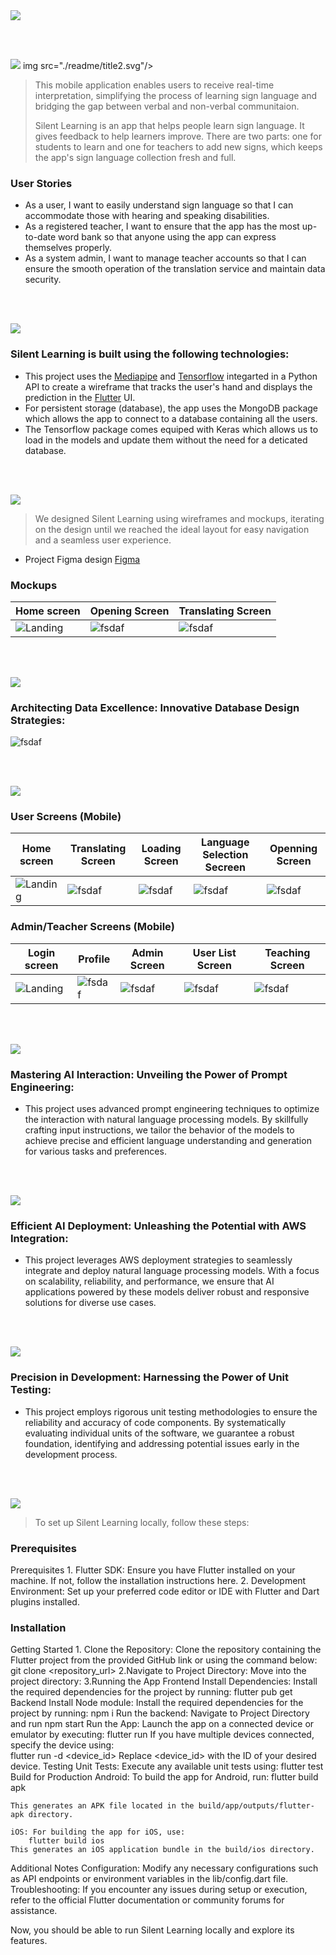 <img src="./readme/title1.svg"/>

<br><br>

<!-- project philosophy -->
<img src="./readme/title2.svg"/>
img src="./readme/title2.svg"/>

>This mobile application enables users to receive real-time interpretation, simplifying the process of learning sign language and bridging the gap between verbal and non-verbal communitaion.
> 
>Silent Learning is an app that helps people learn sign language. It gives feedback to help learners improve. There are two parts: one for students to learn and one for teachers to add new signs, which keeps the app's sign language collection fresh and full.


### User Stories
- As a user, I want to easily understand sign language so that I can accommodate those with hearing and speaking disabilities.
- As a registered teacher, I want to ensure that the app has the most up-to-date word bank so that anyone using the app can express themselves properly.
- As a system admin, I want to manage teacher accounts so that I can ensure the smooth operation of the translation service and maintain data security.

<br><br>
<!-- Tech stack -->
<img src="./readme/title3.svg"/>

###  Silent Learning is built using the following technologies:

- This project uses the [Mediapipe](https://mediapipe.readthedocs.io/) and [Tensorflow](https://www.tensorflow.org/api_docs) integarted in a Python API to create a wireframe that tracks the user's hand and displays the prediction in the [Flutter](https://docs.flutter.dev/) UI.
- For persistent storage (database), the app uses the MongoDB package which allows the app to connect to a database containing all the users.
- The Tensorflow package comes equiped with Keras which allows us to load in the models and update them without the need for a deticated database.

<br><br>
<!-- UI UX -->
<img src="./readme/title4.svg"/>


> We designed Silent Learning using wireframes and mockups, iterating on the design until we reached the ideal layout for easy navigation and a seamless user experience.

- Project Figma design [Figma](https://www.figma.com/file/xcOANpKdHBofpmiJXo8pvz/Silent-Learning?type=design&node-id=0-1&mode=design&t=8ozsZ9HivkYXuGxC-0)


### Mockups
| Home screen  | Opening Screen | Translating Screen |
| ---| ---| ---|
| ![Landing](./readme/images/Home%20screen.png) | ![fsdaf](./readme/images/Openning%20Screen.png) | ![fsdaf](./readme/images/Learning%20Screen.png) |

<br><br>

<!-- Database Design -->
<img src="./readme/title5.svg"/>

###  Architecting Data Excellence: Innovative Database Design Strategies:

![fsdaf](./readme/images/mongo_database_v1.png)


<br><br>


<!-- Implementation -->
<img src="./readme/title6.svg"/>


### User Screens (Mobile)
| Home screen  | Translating Screen | Loading Screen | Language Selection Secreen | Openning Screen | 
| ---| ---| ---| ---| ---|
| ![Landing](./readme/images/Home%20screen.png) | ![fsdaf](./readme/images/Learning%20Screen.png) | ![fsdaf](./readme/images/Loading%20Screen.png) | ![fsdaf](./readme/images/Language%20screen.png) | ![fsdaf](./readme/images/Openning%20Screen.png) |

### Admin/Teacher Screens (Mobile)
| Login screen  | Profile | Admin Screen | User List Screen | Teaching Screen | 
| ---| ---| ---| ---| ---|
| ![Landing](./readme/images/Login.png) | ![fsdaf](./readme/images/profile.png) | ![fsdaf](./readme/images/Admin.png) |![fsdaf](./readme/images/User%20list.png) | ![fsdaf](./readme/images/Teaching%20screen.png) | 


<br><br>


<!-- Prompt Engineering -->
<img src="./readme/title7.svg"/>

###  Mastering AI Interaction: Unveiling the Power of Prompt Engineering:

- This project uses advanced prompt engineering techniques to optimize the interaction with natural language processing models. By skillfully crafting input instructions, we tailor the behavior of the models to achieve precise and efficient language understanding and generation for various tasks and preferences.

<br><br>

<!-- AWS Deployment -->
<img src="./readme/title8.svg"/>

###  Efficient AI Deployment: Unleashing the Potential with AWS Integration:

- This project leverages AWS deployment strategies to seamlessly integrate and deploy natural language processing models. With a focus on scalability, reliability, and performance, we ensure that AI applications powered by these models deliver robust and responsive solutions for diverse use cases.

<br><br>

<!-- Unit Testing -->
<img src="./readme/title9.svg"/>

###  Precision in Development: Harnessing the Power of Unit Testing:

- This project employs rigorous unit testing methodologies to ensure the reliability and accuracy of code components. By systematically evaluating individual units of the software, we guarantee a robust foundation, identifying and addressing potential issues early in the development process.

<br><br>


<!-- How to run -->
<img src="./readme/title10.svg"/>

> To set up Silent Learning locally, follow these steps:

### Prerequisites

Prerequisites
    1. Flutter SDK: Ensure you have Flutter installed on your machine. If not, follow the installation instructions here.
    2. Development Environment: Set up your preferred code editor or IDE with Flutter and Dart plugins installed.

### Installation
Getting Started
    1. Clone the Repository: Clone the repository containing the Flutter project from the provided GitHub link or using the command below:
    git clone <repository_url>
    2.Navigate to Project Directory: Move into the project directory:
    3.Running the App
        Frontend Install Dependencies: Install the required dependencies for the project by running:
            flutter pub get
        Backend Install Node module: Install the required dependencies for the project by running:
            npm i
Run the backend: Navigate to Project Directory and run
            npm start
Run the App: Launch the app on a connected device or emulator by executing:
        flutter run
    If you have multiple devices connected, specify the device using:   
        flutter run -d <device_id>
    Replace <device_id> with the ID of your desired device.
Testing
    Unit Tests: Execute any available unit tests using:
        flutter test
Build for Production
    Android: To build the app for Android, run:
        flutter build apk

    This generates an APK file located in the build/app/outputs/flutter-apk directory.

    iOS: For building the app for iOS, use:
        flutter build ios
    This generates an iOS application bundle in the build/ios directory.

Additional Notes
Configuration: Modify any necessary configurations such as API endpoints or environment variables in the lib/config.dart file.
Troubleshooting: If you encounter any issues during setup or execution, refer to the official Flutter documentation or community forums for assistance.

Now, you should be able to run Silent Learning locally and explore its features.
